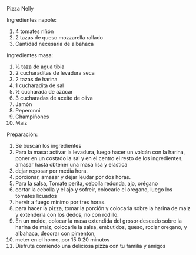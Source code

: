Pizza Nelly

Ingredientes napole: 

1. 4 tomates riñón
2. 2 tazas de queso mozzarella rallado
3. Cantidad necesaria de albahaca

Ingredientes masa:

1. ½ taza de agua tibia
2. 2 cucharaditas de levadura seca
3. 2 tazas de harina
4. 1 cucharadita de sal
5. ½ cucharada de azúcar
6. 3 cucharadas de aceite de oliva
7. Jamón
8. Peperonni
9. Champiñones
10. Maíz


 
 Preparación:

1. Se buscan los ingredientes
2. Para la masa: activar la levadura, luego hacer un volcán con la harina, poner en un costado la sal y en el centro el resto de los ingredientes, amasar hasta obtener una masa lisa y elastica 
3. dejar reposar por media hora.
4. porcionar, amasar y dejar leudar por dos horas.
5. Para la salsa, Tomate perita, cebolla redonda, ajo, orégano
6. cortar la cebolla y el ajo y sofreir, colocarle el oregano, luego los tomates licuados
7. hervir a fuego minimo por tres horas.
8. para hacer la pizza, tomar la porción y colocarla sobre la harina de maiz y extenderla con los dedos, no con rodillo.
9. En un molde, colocar  la masa extendida del grosor deseado sobre la harina de maiz, colocarle la salsa, embutidos, queso, rociar oregano, y albahaca, decorar con pimenton,  
10. meter en el horno, por 15 0 20 minutos
11. Disfruta comiendo una deliciosa pizza con tu familia y amigos


